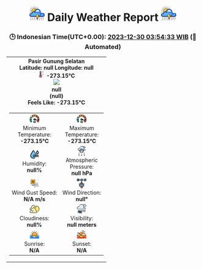# <h1 align='center'><img height='40' src='images/cloud.png'> Daily Weather Report <img height='40' src='images/cloud.png'></h1>
<h3 align='center'>🕒 Indonesian Time(UTC+0.00): <u>2023-12-30 03:54:33 WIB</u> (🤖Automated)</h3>

<table align='center'>
<tr>
<td align='center'><b>Pasir Gunung Selatan</b><br><b>Latitude: null Longitude: null</b><br><img src='images/thermometer.png' height='18'> <b>-273.15°C</b><br><img src='https://openweathermap.org/img/w/null.png' height='50'><br><b>null</b><br><b>(null)</b><br><b>Feels Like: -273.15°C</b></td>
</tr>
<td>
<table>
<tr>
<td align='center'><img src='images/fast.png' height='25'><br>Minimum<br>Temperature:<br><b>-273.15°C</b></td>
<td align='center'><img src='images/fast.png' height='25'><br>Maximum<br>Temperature:<br><b>-273.15°C</b></td>
</tr>
<tr>
<td align='center'><img src='images/humidity.png' height='25'><br>Humidity:<br><b>null%</b></td>
<td align='center'><img src='images/atmospheric.png' height='25'><br>Atmospheric<br>Pressure:<br><b>null hPa</b></td>
</tr>
<tr>
<td align='center'><img src='images/air-flow.png' height='25'><br>Wind Gust Speed:<br><b>N/A m/s</b></td>
<td align='center'><img src='images/anemometer.png' height='25'><br>Wind Direction:<br><b>null°</b></td>
</tr>
<tr>
<td align='center'><img src='images/cloudy.png' height='25'><br>Cloudiness:<br><b>null%</b></td>
<td align='center'><img src='images/low-visibility.png' height='25'><br>Visibility:<br><b>null meters</b></td>
</tr>
<tr>
<td align='center'><img src='images/sunrise.png' height='25'><br>Sunrise:<br><b>N/A</b></td>
<td align='center'><img src='images/sunsets.png' height='25'><br>Sunset:<br><b>N/A</b></td>
</tr>
</table>
</table>
